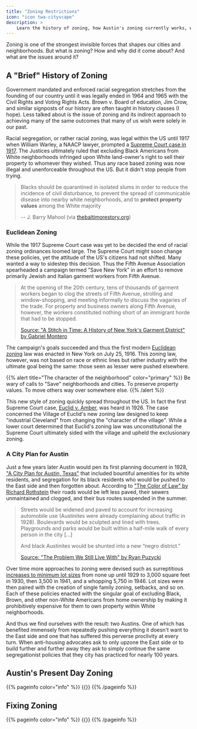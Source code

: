 ```yaml
---
title: "Zoning Restrictions"
icon: "icon twa-cityscape"
description: >
    Learn the history of zoning, how Austin's zoning currently works, what the city is doing to improve it, and what more can be done.
---
```


Zoning is one of the strongest invisible forces that shapes our cities and neighborhoods. But what is zoning? How and why did it come about? And what are the issues around it?

## A "Brief" History of Zoning

Government mandated and enforced racial segregation stretches from the founding of our country until it was legally ended in 1964 and 1965 with the Civil Rights and Voting Rights Acts. Brown v. Board of education, Jim Crow, and similar signposts of our history are often taught in history classes (I hope). Less talked about is the issue of zoning and its indirect approach to achieving many of the same outcomes that many of us wish were solely in our past.

Racial segregation, or rather racial zoning, was legal within the US until 1917 when William Warley, a NAACP lawyer, prompted a [Supreme Court case in 1917](https://en.wikipedia.org/wiki/Buchanan_v._Warley). The Justices ultimately ruled that excluding Black Americans from White neighborhoods infringed upon White land-owner's right to sell their property to whomever they wished. Thus any race based zoning was now illegal and unenforceable throughout the US. But it didn't stop people from trying.

> Blacks should be quarantined in isolated slums in order to reduce the incidence of civil disturbance, to prevent the spread of communicable disease into nearby white neighborhoods, and to **protect property values** among the White majority
>
> -- J. Barry Mahool (via [thebaltimorestory.org](https://www.thebaltimorestory.org/history-1/blog-post-title-four-hc9z5))

### Euclidean Zoning

While the 1917 Supreme Court case was yet to be decided the end of racial zoning ordinances loomed large. The Supreme Court might soon change these policies, yet the attitude of the US's citizens had not shifted. Many wanted a way to sidestep this decision. Thus the Fifth Avenue Association spearheaded a campaign termed "Save New York" in an effort to remove primarily Jewish and Italian garment workers from Fifth Avenue.

> At the opening of the 20th century, tens of thousands of garment workers began to clog the streets of Fifth Avenue, strolling and window-shopping, and meeting informally to discuss the vagaries of the trade. For property and business owners along Fifth Avenue, however, the workers constituted nothing short of an immigrant horde that had to be stopped.
>
> [Source: "A Stitch in Time: A History of New York's Garment District" by Gabriel Montero](https://garmentdistrict.nyc/sites/default/files/admin-files/2022-04/GD_HistoryBook-ONLINE-lo.pdf)

The campaign's goals succeeded and thus the first modern [Euclidean zoning](https://en.wikipedia.org/wiki/Zoning_in_the_United_States#Euclidean) law was enacted in New York on July 25, 1916. This zoning law, however, was not based on race or ethnic lines but rather industry with the ultimate goal being the same: those seen as lesser were pushed elsewhere.

{{% alert title="The character of the neighborhood" color="primary" %}}
Be wary of calls to "Save" neighborhoods and cities. To preserve property values. To move others way over somewhere else.
{{% /alert %}}

This new style of zoning quickly spread throughout the US. In fact the first Supreme Court case, [Euclid v. Amber](https://en.m.wikipedia.org/wiki/Village_of_Euclid_v._Ambler_Realty_Co.), was heard in 1926. The case concerned the Village of Euclid's new zoning law designed to keep "industrial Cleveland" from changing the "character of the village". While a lower court determined that Euclid's zoning law was unconstitutional the Supreme Court ultimately sided with the village and upheld the exclusionary zoning.

### A City Plan for Austin

Just a few years later Austin would pen its first planning document in 1928, ["A City Plan for Austin, Texas"](https://repositories.lib.utexas.edu/handle/2152/65853?show=full) that included bountiful amenities for its white residents, and segregation for its black residents who would be pushed to the East side and then forgotten about. According to ["The Color of Law" by Richard Rothstein](https://www.litcharts.com/lit/the-color-of-law) their roads would be left less paved, their sewers unmaintained and clogged, and their bus routes suspended in the summer.

> Streets would be widened and paved to account for increasing automobile use (Austinites were already complaining about traffic in 1928). Boulevards would be sculpted and lined with trees. Playgrounds and parks would be built within a half-mile walk of every person in the city [...]
>
> And black Austinites would be shunted into a new “negro district.”
>
> [Source: "The Problem We Still Live With" by Ryan Puzycki](https://puzycki.substack.com/p/the-problem-we-still-live-with)

Over time more approaches to zoning were devised such as surreptitious [increases to minimum lot sizes](https://www.austinpolitics.net/a-big-win-for-small-lots/) from none up until 1929 to 3,000 square feet in 1930, then 3,500 in 1941, and a whopping 5,750 in 1946. Lot sizes were then paired with the creation of single family zoning, setbacks, and so on. Each of these policies enacted with the singular goal of excluding Black, Brown, and other non-White Americans from home ownership by making it prohibitively expensive for them to own property within White neighborhoods.

And thus we find ourselves with the result: two Austins. One of which has benefited immensely from repeatedly pushing everything it doesn't want to the East side and one that has suffered this perverse proclivity at every turn. When anti-housing advocates ask to only upzone the East side or to build further and further away they ask to simply continue the same segregationist policies that they city has practiced for nearly 100 years.

## Austin's Present Day Zoning

{{% pageinfo color="info" %}}
{{<contribute>}}
{{% /pageinfo %}}

## Fixing Zoning

{{% pageinfo color="info" %}}
{{<contribute>}}
{{% /pageinfo %}}
